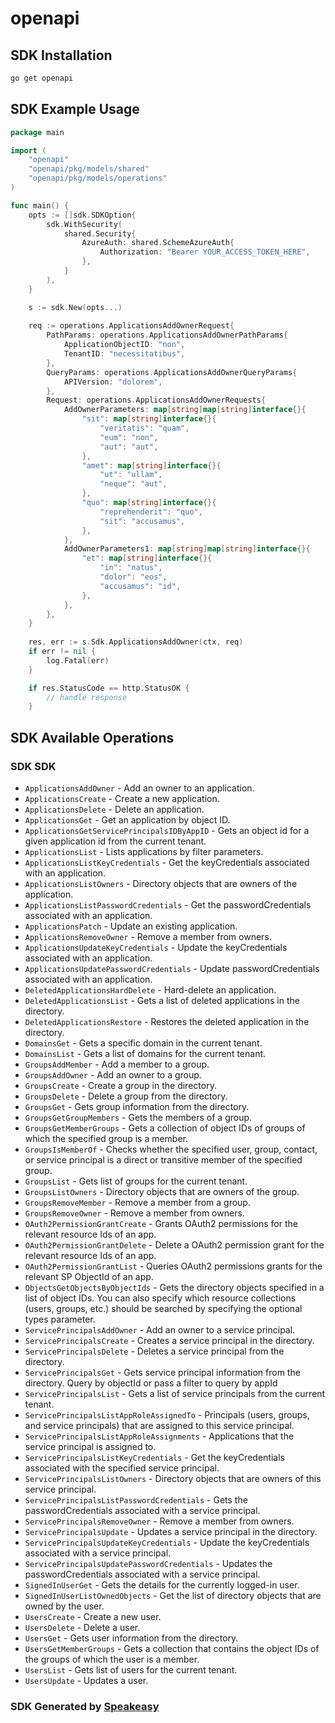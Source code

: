 # openapi

<!-- Start SDK Installation -->
## SDK Installation

```bash
go get openapi
```
<!-- End SDK Installation -->

<!-- Start SDK Example Usage -->
## SDK Example Usage

```go
package main

import (
    "openapi"
    "openapi/pkg/models/shared"
    "openapi/pkg/models/operations"
)

func main() {
    opts := []sdk.SDKOption{
        sdk.WithSecurity(
            shared.Security{
                AzureAuth: shared.SchemeAzureAuth{
                    Authorization: "Bearer YOUR_ACCESS_TOKEN_HERE",
                },
            }
        ),
    }

    s := sdk.New(opts...)
    
    req := operations.ApplicationsAddOwnerRequest{
        PathParams: operations.ApplicationsAddOwnerPathParams{
            ApplicationObjectID: "non",
            TenantID: "necessitatibus",
        },
        QueryParams: operations.ApplicationsAddOwnerQueryParams{
            APIVersion: "dolorem",
        },
        Request: operations.ApplicationsAddOwnerRequests{
            AddOwnerParameters: map[string]map[string]interface{}{
                "sit": map[string]interface{}{
                    "veritatis": "quam",
                    "eum": "non",
                    "aut": "aut",
                },
                "amet": map[string]interface{}{
                    "ut": "ullam",
                    "neque": "aut",
                },
                "quo": map[string]interface{}{
                    "reprehenderit": "quo",
                    "sit": "accusamus",
                },
            },
            AddOwnerParameters1: map[string]map[string]interface{}{
                "et": map[string]interface{}{
                    "in": "natus",
                    "dolor": "eos",
                    "accusamus": "id",
                },
            },
        },
    }
    
    res, err := s.Sdk.ApplicationsAddOwner(ctx, req)
    if err != nil {
        log.Fatal(err)
    }

    if res.StatusCode == http.StatusOK {
        // handle response
    }
```
<!-- End SDK Example Usage -->

<!-- Start SDK Available Operations -->
## SDK Available Operations

### SDK SDK

* `ApplicationsAddOwner` - Add an owner to an application.
* `ApplicationsCreate` - Create a new application.
* `ApplicationsDelete` - Delete an application.
* `ApplicationsGet` - Get an application by object ID.
* `ApplicationsGetServicePrincipalsIDByAppID` - Gets an object id for a given application id from the current tenant.
* `ApplicationsList` - Lists applications by filter parameters.
* `ApplicationsListKeyCredentials` - Get the keyCredentials associated with an application.
* `ApplicationsListOwners` - Directory objects that are owners of the application.
* `ApplicationsListPasswordCredentials` - Get the passwordCredentials associated with an application.
* `ApplicationsPatch` - Update an existing application.
* `ApplicationsRemoveOwner` - Remove a member from owners.
* `ApplicationsUpdateKeyCredentials` - Update the keyCredentials associated with an application.
* `ApplicationsUpdatePasswordCredentials` - Update passwordCredentials associated with an application.
* `DeletedApplicationsHardDelete` - Hard-delete an application.
* `DeletedApplicationsList` - Gets a list of deleted applications in the directory.
* `DeletedApplicationsRestore` - Restores the deleted application in the directory.
* `DomainsGet` - Gets a specific domain in the current tenant.
* `DomainsList` - Gets a list of domains for the current tenant.
* `GroupsAddMember` - Add a member to a group.
* `GroupsAddOwner` - Add an owner to a group.
* `GroupsCreate` - Create a group in the directory.
* `GroupsDelete` - Delete a group from the directory.
* `GroupsGet` - Gets group information from the directory.
* `GroupsGetGroupMembers` - Gets the members of a group.
* `GroupsGetMemberGroups` - Gets a collection of object IDs of groups of which the specified group is a member.
* `GroupsIsMemberOf` - Checks whether the specified user, group, contact, or service principal is a direct or transitive member of the specified group.
* `GroupsList` - Gets list of groups for the current tenant.
* `GroupsListOwners` - Directory objects that are owners of the group.
* `GroupsRemoveMember` - Remove a member from a group.
* `GroupsRemoveOwner` - Remove a member from owners.
* `OAuth2PermissionGrantCreate` - Grants OAuth2 permissions for the relevant resource Ids of an app.
* `OAuth2PermissionGrantDelete` - Delete a OAuth2 permission grant for the relevant resource Ids of an app.
* `OAuth2PermissionGrantList` - Queries OAuth2 permissions grants for the relevant SP ObjectId of an app.
* `ObjectsGetObjectsByObjectIds` - Gets the directory objects specified in a list of object IDs. You can also specify which resource collections (users, groups, etc.) should be searched by specifying the optional types parameter.
* `ServicePrincipalsAddOwner` - Add an owner to a service principal.
* `ServicePrincipalsCreate` - Creates a service principal in the directory.
* `ServicePrincipalsDelete` - Deletes a service principal from the directory.
* `ServicePrincipalsGet` - Gets service principal information from the directory. Query by objectId or pass a filter to query by appId
* `ServicePrincipalsList` - Gets a list of service principals from the current tenant.
* `ServicePrincipalsListAppRoleAssignedTo` - Principals (users, groups, and service principals) that are assigned to this service principal.
* `ServicePrincipalsListAppRoleAssignments` - Applications that the service principal is assigned to.
* `ServicePrincipalsListKeyCredentials` - Get the keyCredentials associated with the specified service principal.
* `ServicePrincipalsListOwners` - Directory objects that are owners of this service principal.
* `ServicePrincipalsListPasswordCredentials` - Gets the passwordCredentials associated with a service principal.
* `ServicePrincipalsRemoveOwner` - Remove a member from owners.
* `ServicePrincipalsUpdate` - Updates a service principal in the directory.
* `ServicePrincipalsUpdateKeyCredentials` - Update the keyCredentials associated with a service principal.
* `ServicePrincipalsUpdatePasswordCredentials` - Updates the passwordCredentials associated with a service principal.
* `SignedInUserGet` - Gets the details for the currently logged-in user.
* `SignedInUserListOwnedObjects` - Get the list of directory objects that are owned by the user.
* `UsersCreate` - Create a new user.
* `UsersDelete` - Delete a user.
* `UsersGet` - Gets user information from the directory.
* `UsersGetMemberGroups` - Gets a collection that contains the object IDs of the groups of which the user is a member.
* `UsersList` - Gets list of users for the current tenant.
* `UsersUpdate` - Updates a user.

<!-- End SDK Available Operations -->

### SDK Generated by [Speakeasy](https://docs.speakeasyapi.dev/docs/using-speakeasy/client-sdks)
